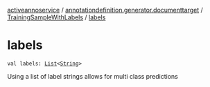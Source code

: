 [activeannoservice](../../index.md) / [annotationdefinition.generator.documenttarget](../index.md) / [TrainingSampleWithLabels](index.md) / [labels](./labels.md)

# labels

`val labels: `[`List`](https://kotlinlang.org/api/latest/jvm/stdlib/kotlin.collections/-list/index.html)`<`[`String`](https://kotlinlang.org/api/latest/jvm/stdlib/kotlin/-string/index.html)`>`

Using a list of label strings allows for multi class predictions

